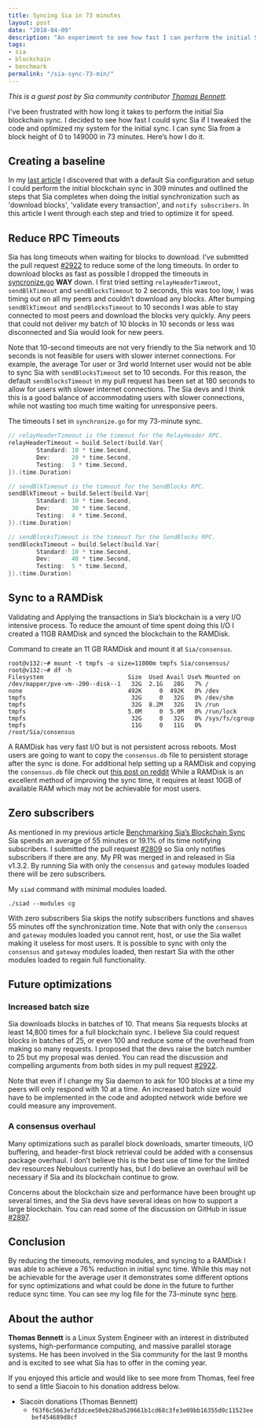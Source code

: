 ```yaml
---
title: Syncing Sia in 73 minutes
layout: post
date: "2018-04-09"
description: "An experiment to see how fast I can perform the initial Sia blockchain sync"
tags:
- sia
- blockchain
- benchmark
permalink: "/sia-sync-73-min/"
---
```


*This is a guest post by Sia community contributor [Thomas Bennett](https://github.com/tbenz9).*

I've been frustrated with how long it takes to perform the initial Sia blockchain sync.  I decided to see how fast I could sync Sia if I tweaked the code and optimized my system for the initial sync.  I can sync Sia from a block height of 0 to 149000 in 73 minutes.  Here’s how I do it.

## Creating a baseline

In my [last article](https://blog.spaceduck.io/sia-blockchain-sync/) I discovered that with a default Sia configuration and setup I could perform the initial blockchain sync in 309 minutes and outlined the steps that Sia completes when doing the initial synchronization such as 'download blocks', 'validate every transaction', and `notify subscribers`.  In this article I went through each step and tried to optimize it for speed.

## Reduce RPC Timeouts

Sia has long timeouts when waiting for blocks to download.  I’ve submitted the pull request [#2922](https://github.com/NebulousLabs/Sia/pull/2922) to reduce some of the long timeouts.  In order to download blocks as fast as possible I dropped the timeouts in [syncronize.go](https://github.com/NebulousLabs/Sia/blob/master/modules/consensus/synchronize.go) **WAY** down.  I first tried setting `relayHeaderTimeout`, `sendBlkTimeout` and `sendBlocksTimeout` to 2 seconds, this was too low, I was timing out on all my peers and couldn’t download any blocks.  After bumping `sendBlkTimeout` and `sendBlocksTimeout` to 10 seconds I was able to stay connected to most peers and download the blocks very quickly.  Any peers that could not deliver my batch of 10 blocks in 10 seconds or less was disconnected and Sia would look for new peers.

Note that 10-second timeouts are not very friendly to the Sia network and 10 seconds is not feasible for users with slower internet connections.  For example, the average Tor user or 3rd world Internet user would not be able to sync Sia with `sendBlocksTimeout` set to 10 seconds.  For this reason, the default `sendBlocksTimeout` in my pull request has been set at 180 seconds to allow for users with slower internet connections.  The Sia devs and I think this is a good balance of accommodating users with slower connections, while not wasting too much time waiting for unresponsive peers.

The timeouts I set in `synchronize.go` for my 73-minute sync.

```go
// relayHeaderTimeout is the timeout for the RelayHeader RPC.
relayHeaderTimeout = build.Select(build.Var{
        Standard: 10 * time.Second,
        Dev:      20 * time.Second,
        Testing:  3 * time.Second,
}).(time.Duration)

// sendBlkTimeout is the timeout for the SendBlocks RPC.
sendBlkTimeout = build.Select(build.Var{
        Standard: 10 * time.Second,
        Dev:      30 * time.Second,
        Testing:  4 * time.Second,
}).(time.Duration)

// sendBlocksTimeout is the timeout for the SendBlocks RPC.
sendBlocksTimeout = build.Select(build.Var{
        Standard: 10 * time.Second,
        Dev:      40 * time.Second,
        Testing:  5 * time.Second,
}).(time.Duration)

```

## Sync to a RAMDisk

Validating and Applying the transactions in Sia’s blockchain is a very I/O intensive process. To reduce the amount of time spent doing this I/O I created a 11GB RAMDisk and synced the blockchain to the RAMDisk.

Command to create an 11 GB RAMDisk and mount it at `Sia/consensus`.

```shell
root@v132:~# mount -t tmpfs -o size=11000m tmpfs Sia/consensus/
root@v132:~# df -h
Filesystem                        Size  Used Avail Use% Mounted on
/dev/mapper/pve-vm--200--disk--1   32G  2.1G   28G   7% /
none                              492K     0  492K   0% /dev
tmpfs                              32G     0   32G   0% /dev/shm
tmpfs                              32G  8.2M   32G   1% /run
tmpfs                             5.0M     0  5.0M   0% /run/lock
tmpfs                              32G     0   32G   0% /sys/fs/cgroup
tmpfs                              11G     0   11G   0% /root/Sia/consensus
```

A RAMDisk has very fast I/O but is not persistent across reboots.  Most users are going to want to copy the `consensus.db` file to persistent storage after the sync is done.  For additional help setting up a RAMDisk and copying the `consensus.db` file check out [this post on reddit](https://www.reddit.com/r/siacoin/comments/6tp0ox/turbocharge_your_initial_syncing_to_15min_with/)  While a RAMDisk is an excellent method of improving the sync time, it requires at least 10GB of available RAM which may not be achievable for most users.

## Zero subscribers

As mentioned in my previous article [Benchmarking Sia’s Blockchain Sync](https://blog.spaceduck.io/sia-blockchain-sync/) Sia spends an average of 55 minutes or 19.1% of its time notifying subscribers.  I submitted the pull request [#2809](https://github.com/NebulousLabs/Sia/pull/2809) so Sia only notifies subscribers if there are any.  My PR was merged in and released in Sia v1.3.2.  By running Sia with only the `consensus` and `gateway` modules loaded there will be zero subscribers.

My `siad` command with minimal modules loaded.

```shell
./siad --modules cg
```

With zero subscribers Sia skips the notify subscribers functions and shaves 55 minutes off the synchronization time.  Note that with only the `consensus` and `gateway` modules loaded you cannot rent, host, or use the Sia wallet making it useless for most users.  It is possible to sync with only the `consensus` and `gateway` modules loaded, then restart Sia with the other modules loaded to regain full functionality.


## Future optimizations

### Increased batch size

Sia downloads blocks in batches of 10. That means Sia requests blocks at least 14,800 times for a full blockchain sync. I believe Sia could request blocks in batches of 25, or even 100 and reduce some of the overhead from making so many requests. I proposed that the devs raise the batch number to 25 but my proposal was denied. You can read the discussion and compelling arguments from both sides in my pull request [#2922](https://github.com/NebulousLabs/Sia/pull/2922).

Note that even if I change my Sia daemon to ask for 100 blocks at a time my peers will only respond with 10 at a time.  An increased batch size would have to be implemented in the code and adopted network wide before we could measure any improvement.

### A consensus overhaul

Many optimizations such as parallel block downloads, smarter timeouts, I/O buffering, and header-first block retrieval could be added with a consensus package overhaul.  I don’t believe this is the best use of time for the limited dev resources Nebulous currently has, but I do believe an overhaul will be necessary if Sia and its blockchain continue to grow.

Concerns about the blockchain size and performance have been brought up several times, and the Sia devs have several ideas on how to support a large blockchain.  You can read some of the discussion on GitHub in issue [#2897](https://github.com/NebulousLabs/Sia/issues/2897).

## Conclusion
By reducing the timeouts, removing modules, and syncing to a RAMDisk I was able to achieve a 76% reduction in initial sync time.  While this may not be achievable for the average user it demonstrates some different options for sync optimizations and what could be done in the future to further reduce sync time.  You can see my log file for the 73-minute sync [here](https://gist.github.com/tbenz9/6130ca40b94c6550b62b2ba65a7d77c8).

## About the author

**Thomas Bennett** is a Linux System Engineer with an interest in distributed systems, high-performance computing, and massive parallel storage systems. He has been involved in the Sia community for the last 9 months and is excited to see what Sia has to offer in the coming year.

If you enjoyed this article and would like to see more from Thomas, feel free to send a little Siacoin to his donation address below.

* Siacoin donations (Thomas Bennett)
  * `f63f6c5663efd3dcee50eb28ba520661b1cd68c3fe3e09bb16355d0c11523eebef454689d8cf`
